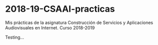 # 2018-19-CSAAI-practicas
Mis prácticas de la asignatura Construcción de Servicios y Aplicaciones Audiovisuales en Internet. Curso 2018-2019

Testing...
